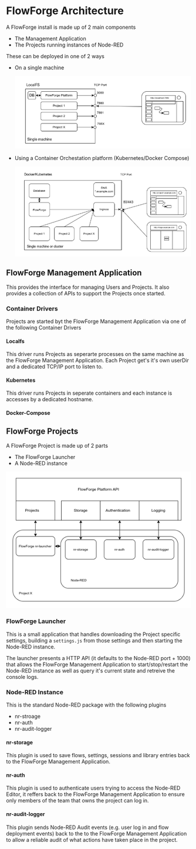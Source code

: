 # FlowForge Architecture

A FlowForge install is made up of 2 main components

 - The Management Application
 - The Projects running instances of Node-RED

These can be deployed in one of 2 ways

 - On a single machine

   ![LocalFS Architecture](./ff-localfs.png)

 - Using a Container Orchestation platform (Kubernetes/Docker Compose)

   ![Container Architecture](./ff-containers.png)


## FlowForge Management Application

This provides the interface for managing Users and Projects. It also provides a collection of APIs to support the Projects once started.

### Container Drivers

Projects are started byt the FlowForge Management Application via one of the following Container Drivers

#### Localfs

This driver runs Projects as seperarte processes on the same machine as the FlowForge Management Application. Each Project get's it's own userDir and a dedicated TCP/IP port to listen to.


#### Kubernetes

This driver runs Projects in seperate containers and each instance is accesses by a dedicated hostname.

#### Docker-Compose

## FlowForge Projects

A FlowForge Project is made up of 2 parts

- The FlowForge Launcher
- A Node-RED instance

![Project Architecture](./ff-project-arch.png)

### FlowForge Launcher

This is a small application that handles downloading the Project specific settings, building a `settings.js` from those settings and then starting the Node-RED instance.

The launcher presents a HTTP API (it defaults to the Node-RED port + 1000) that allows the FlowForge Management Application to start/stop/restart the Node-RED instance as well as query it's current state and retreive the console logs.

### Node-RED Instance
 
This is the standard Node-RED package with the following plugins

 - nr-stroage
 - nr-auth
 - nr-audit-logger

#### nr-storage

This plugin is used to save flows, settings, sessions and library entries back to the FlowForge Management Application.

#### nr-auth

This plugin is used to authenticate users trying to access the Node-RED Editor, it reffers back to the FlowForge Management Application to ensure only members of the team that owns the project can log in.

#### nr-audit-logger

This plugin sends Node-RED Audit events (e.g. user log in and flow deployment events) back to the to the FlowForge Management Application to allow a reliable audit of what actions have taken place in the project.